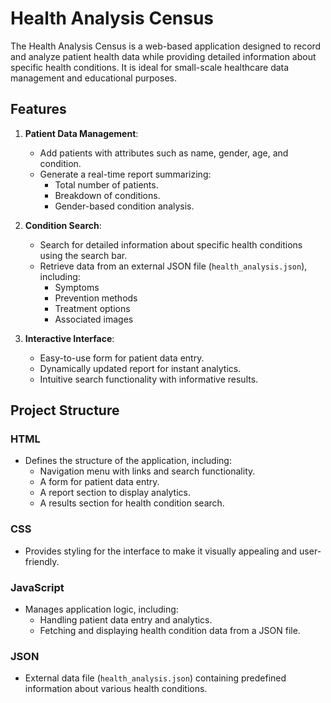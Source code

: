 # Health Analysis Census

The Health Analysis Census is a web-based application designed to record and analyze patient health data while providing detailed information about specific health conditions. It is ideal for small-scale healthcare data management and educational purposes.

## Features

1. **Patient Data Management**:
   - Add patients with attributes such as name, gender, age, and condition.
   - Generate a real-time report summarizing:
     - Total number of patients.
     - Breakdown of conditions.
     - Gender-based condition analysis.

2. **Condition Search**:
   - Search for detailed information about specific health conditions using the search bar.
   - Retrieve data from an external JSON file (`health_analysis.json`), including:
     - Symptoms
     - Prevention methods
     - Treatment options
     - Associated images

3. **Interactive Interface**:
   - Easy-to-use form for patient data entry.
   - Dynamically updated report for instant analytics.
   - Intuitive search functionality with informative results.

## Project Structure

### **HTML**
- Defines the structure of the application, including:
  - Navigation menu with links and search functionality.
  - A form for patient data entry.
  - A report section to display analytics.
  - A results section for health condition search.

### **CSS**
- Provides styling for the interface to make it visually appealing and user-friendly.

### **JavaScript**
- Manages application logic, including:
  - Handling patient data entry and analytics.
  - Fetching and displaying health condition data from a JSON file.

### **JSON**
- External data file (`health_analysis.json`) containing predefined information about various health conditions.


